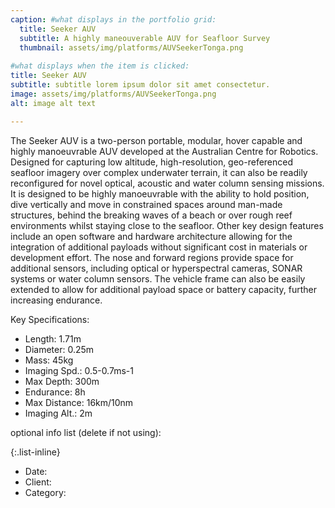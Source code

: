 ```yaml
---
caption: #what displays in the portfolio grid:
  title: Seeker AUV
  subtitle: A highly maneouverable AUV for Seafloor Survey
  thumbnail: assets/img/platforms/AUVSeekerTonga.png
  
#what displays when the item is clicked:
title: Seeker AUV
subtitle: subtitle lorem ipsum dolor sit amet consectetur.
image: assets/img/platforms/AUVSeekerTonga.png
alt: image alt text

---
```

The Seeker AUV is a two-person portable, modular, hover capable and highly manoeuvrable AUV developed at the Australian Centre for Robotics.  Designed for capturing low altitude, high-resolution, geo-referenced seafloor imagery over complex underwater terrain, it can also be readily reconfigured for novel optical, acoustic and water column sensing missions. It is designed to be highly manoeuvrable with the ability to hold position, dive vertically and move in constrained spaces around man-made structures, behind the breaking waves of a beach or over rough reef environments whilst staying close to the seafloor.  Other key design features include an open software and hardware architecture allowing for the integration of additional payloads without significant cost in materials or development effort. The nose and forward regions provide space for additional sensors, including optical or hyperspectral cameras, SONAR systems or water column sensors. The vehicle frame can also be easily extended to allow for additional payload space or battery capacity, further increasing endurance.

Key Specifications:
  - Length: 	1.71m
  - Diameter: 	0.25m
  - Mass: 	45kg
  - Imaging Spd.:	0.5-0.7ms-1
  - Max Depth:	300m
  - Endurance:	8h
  - Max Distance:	16km/10nm
  - Imaging Alt.:	2m


optional info list (delete if not using):

{:.list-inline} 
- Date: 
- Client: 
- Category: 

